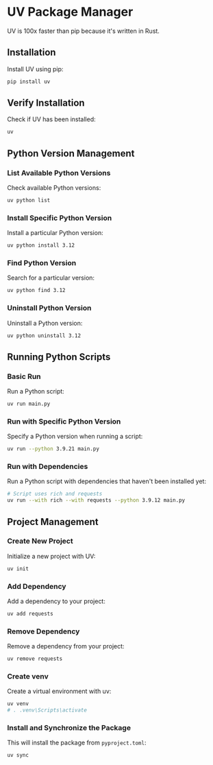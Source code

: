 # UV Package Manager

UV is 100x faster than pip because it's written in Rust.

## Installation

Install UV using pip:

```bash
pip install uv
```

## Verify Installation

Check if UV has been installed:

```bash
uv
```

## Python Version Management

### List Available Python Versions

Check available Python versions:

```bash
uv python list
```

### Install Specific Python Version

Install a particular Python version:

```bash
uv python install 3.12
```

### Find Python Version

Search for a particular version:

```bash
uv python find 3.12
```

### Uninstall Python Version

Uninstall a Python version:

```bash
uv python uninstall 3.12
```

## Running Python Scripts

### Basic Run

Run a Python script:

```bash
uv run main.py
```

### Run with Specific Python Version

Specify a Python version when running a script:

```bash
uv run --python 3.9.21 main.py
```

### Run with Dependencies

Run a Python script with dependencies that haven't been installed yet:

```bash
# Script uses rich and requests
uv run --with rich --with requests --python 3.9.12 main.py
```

## Project Management

### Create New Project

Initialize a new project with UV:

```bash
uv init
```

### Add Dependency

Add a dependency to your project:

```bash
uv add requests
```

### Remove Dependency

Remove a dependency from your project:

```bash
uv remove requests
```

### Create venv

Create a virtual environment with uv:

```bash
uv venv
# . .venv\Scripts\activate
```

### Install and Synchronize the Package

This will install the package from `pyproject.toml`:

```bash
uv sync
```


